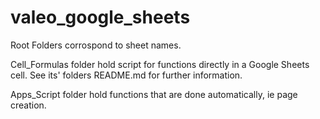 # valeo_google_sheets

Root Folders corrospond to sheet names.

Cell_Formulas folder hold script for functions directly in a Google Sheets cell.
See its' folders README.md for further information.

Apps_Script folder hold functions that are done automatically, ie page creation. 
